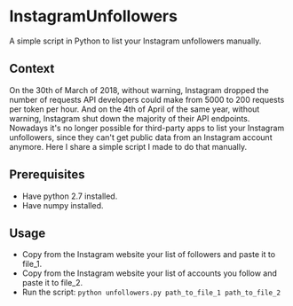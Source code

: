 # InstagramUnfollowers
A simple script in Python to list your Instagram unfollowers manually.

## Context
On the 30th of March of 2018, without warning, Instagram dropped the number of requests API developers could make from 5000 to 200 requests per token per hour. And on the 4th of April of the same year, without warning, Instagram shut down the majority of their API endpoints. Nowadays it's no longer possible for third-party apps to list your Instagram unfollowers, since they can't get public data from an Instagram account anymore. Here I share a simple script I made to do that manually.

## Prerequisites
- Have python 2.7 installed.
- Have numpy installed.

## Usage
- Copy from the Instagram website your list of followers and paste it to file_1.
- Copy from the Instagram website your list of accounts you follow and paste it to file_2.
- Run the script: `python unfollowers.py path_to_file_1 path_to_file_2`
